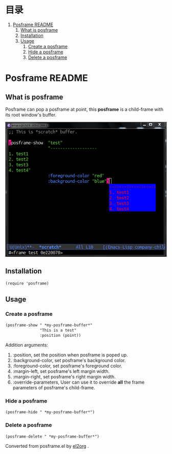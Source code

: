 
# &#30446;&#24405;

1.  [Posframe README](#orga0dbc56)
    1.  [What is posframe](#orga325819)
    2.  [Installation](#orgb9c1912)
    3.  [Usage](#org0428193)
        1.  [Create a posframe](#org581b74f)
        2.  [Hide a posframe](#org446ea4a)
        3.  [Delete a posframe](#org057e671)


<a id="orga0dbc56"></a>

# Posframe README


<a id="orga325819"></a>

## What is posframe

Posframe can pop a posframe at point, this **posframe** is a
child-frame with its root window's buffer.

![img](./snapshots/posframe-1.png)


<a id="orgb9c1912"></a>

## Installation

    (require 'posframe)


<a id="org0428193"></a>

## Usage


<a id="org581b74f"></a>

### Create a posframe

    (posframe-show " *my-posframe-buffer*"
                   "This is a test"
                   :position (point))

Addition arguments:

1.  :position, set the position when posframe is poped up.
2.  :background-color, set posframe's background color.
3.  :foreground-color, set posframe's foreground color.
4.  :margin-left, set posframe's left margin width.
5.  :margin-right, set posframe's right margin width.
6.  :override-parameters, User can use it to override
    **all** the frame parameters of posframe's child-frame.


<a id="org446ea4a"></a>

### Hide a posframe

    (posframe-hide " *my-posframe-buffer*")


<a id="org057e671"></a>

### Delete a posframe

    (posframe-delete " *my-posframe-buffer*")



Converted from posframe.el by [el2org](https://github.com/tumashu/el2org) .